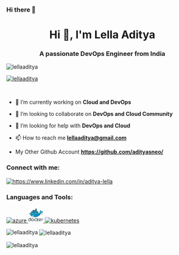 ### Hi there 👋

<h1 align="center">Hi 👋, I'm Lella Aditya</h1>
<h3 align="center">A passionate DevOps Engineer from India</h3>

<p align="left"> <img src="https://komarev.com/ghpvc/?username=lellaaditya&label=Profile%20views&color=0e75b6&style=flat" alt="lellaaditya" /> </p>

<p align="left"> <a href="https://github.com/ryo-ma/github-profile-trophy"><img src="https://github-profile-trophy.vercel.app/?username=lellaaditya" alt="lellaaditya" /></a> </p>

<p align="left"> <a href="https://twitter.com/" target="blank"><img src="https://img.shields.io/twitter/follow/?logo=twitter&style=for-the-badge" alt="" /></a> </p>

- 🔭 I’m currently working on **Cloud and DevOps**

- 👯 I’m looking to collaborate on **DevOps and Cloud Community**

- 🤝 I’m looking for help with **DevOps and Cloud**

- 📫 How to reach me **lellaaditya@gmail.com**
-  My Other Github Account **https://github.com/adityasneo/**

<h3 align="left">Connect with me:</h3>
<p align="left">
<a href="https://linkedin.com/in/https://www.linkedin.com/in/aditya-lella" target="blank"><img align="center" src="https://raw.githubusercontent.com/rahuldkjain/github-profile-readme-generator/master/src/images/icons/Social/linked-in-alt.svg" alt="https://www.linkedin.com/in/aditya-lella" height="30" width="40" /></a>
</p>

<h3 align="left">Languages and Tools:</h3>
<p align="left"> <a href="https://azure.microsoft.com/en-in/" target="_blank" rel="noreferrer"> <img src="https://www.vectorlogo.zone/logos/microsoft_azure/microsoft_azure-icon.svg" alt="azure" width="40" height="40"/> </a> <a href="https://www.docker.com/" target="_blank" rel="noreferrer"> <img src="https://raw.githubusercontent.com/devicons/devicon/master/icons/docker/docker-original-wordmark.svg" alt="docker" width="40" height="40"/> </a> <a href="https://kubernetes.io" target="_blank" rel="noreferrer"> <img src="https://www.vectorlogo.zone/logos/kubernetes/kubernetes-icon.svg" alt="kubernetes" width="40" height="40"/> </a> </p>

<p><img align="left" src="https://github-readme-stats.vercel.app/api/top-langs?username=lellaaditya&show_icons=true&locale=en&layout=compact" alt="lellaaditya" /></p>

<p>&nbsp;<img align="center" src="https://github-readme-stats.vercel.app/api?username=lellaaditya&show_icons=true&locale=en" alt="lellaaditya" /></p>

<p><img align="center" src="https://github-readme-streak-stats.herokuapp.com/?user=lellaaditya&" alt="lellaaditya" /></p>
